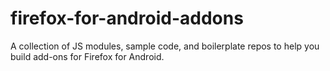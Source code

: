 firefox-for-android-addons
==========================

A collection of JS modules, sample code, and boilerplate repos to help you build add-ons for Firefox for Android.
